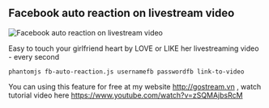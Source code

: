 ## Facebook auto reaction on livestream video

![Facebook auto reaction on livestream video](https://i.imgur.com/5lgppfX.png)

Easy to touch your girlfriend heart by LOVE or LIKE her livestreaming video - every second

`phantomjs fb-auto-reaction.js usernamefb passwordfb link-to-video`

You can using this feature for free at my website http://gostream.vn , watch tutorial video here https://www.youtube.com/watch?v=zSQMAjbsRcM
